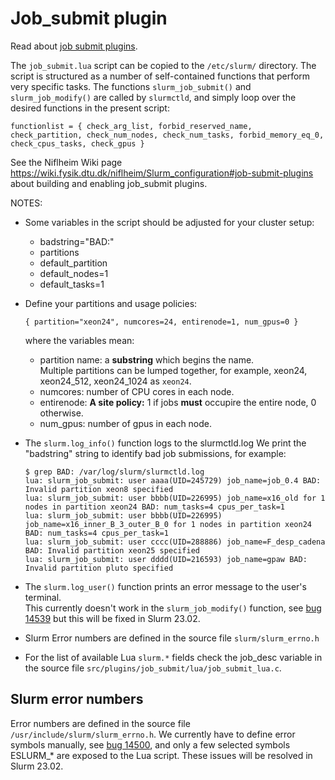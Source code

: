 Job_submit plugin
=================

Read about [job submit plugins]( https://slurm.schedmd.com/job_submit_plugins.html).

The ```job_submit.lua``` script can be copied to the ```/etc/slurm/``` directory.
The script is structured as a number of self-contained functions that perform very specific tasks.
The functions ```slurm_job_submit()``` and ```slurm_job_modify()``` are called by ```slurmctld```,
and simply loop over the desired functions in the present script:
```
functionlist = { check_arg_list, forbid_reserved_name, check_partition, check_num_nodes, check_num_tasks, forbid_memory_eq_0, check_cpus_tasks, check_gpus }
```

See the Niflheim Wiki page https://wiki.fysik.dtu.dk/niflheim/Slurm_configuration#job-submit-plugins 
about building and enabling job_submit plugins.

NOTES:

* Some variables in the script should be adjusted for your cluster setup:

  - badstring="BAD:"
  - partitions
  - default_partition
  - default_nodes=1
  - default_tasks=1

* Define your partitions and usage policies:
  ```
  { partition="xeon24", numcores=24, entirenode=1, num_gpus=0 }
  ```
  where the variables mean:

  - partition name: a **substring** which begins the name.   
    Multiple partitions can be lumped together, for example, xeon24, xeon24_512, xeon24_1024 as ```xeon24```.
  - numcores: number of CPU cores in each node.
  - entirenode: **A site policy:** 1 if jobs **must** occupire the entire node, 0 otherwise.
  - num_gpus: number of gpus in each node.


* The ```slurm.log_info()``` function logs to the slurmctld.log
  We print the "badstring" string to identify bad job submissions, for example:
  ```
  $ grep BAD: /var/log/slurm/slurmctld.log
  lua: slurm_job_submit: user aaaa(UID=245729) job_name=job_0.4 BAD: Invalid partition xeon8 specified
  lua: slurm_job_submit: user bbbb(UID=226995) job_name=x16_old for 1 nodes in partition xeon24 BAD: num_tasks=4 cpus_per_task=1
  lua: slurm_job_submit: user bbbb(UID=226995) job_name=x16_inner_B_3_outer_B_0 for 1 nodes in partition xeon24 BAD: num_tasks=4 cpus_per_task=1
  lua: slurm_job_submit: user cccc(UID=288886) job_name=F_desp_cadena BAD: Invalid partition xeon25 specified
  lua: slurm_job_submit: user dddd(UID=216593) job_name=gpaw BAD: Invalid partition pluto specified

  ```


* The ```slurm.log_user()``` function prints an error message to the user's terminal.    
  This currently doesn't work in the ```slurm_job_modify()``` function, 
  see [bug 14539](https://bugs.schedmd.com/show_bug.cgi?id=14539) but this will be fixed in Slurm 23.02.
* Slurm Error numbers are defined in the source file ```slurm/slurm_errno.h```
* For the list of available Lua ```slurm.*``` fields check the job_desc variable in the source file
  ```src/plugins/job_submit/lua/job_submit_lua.c```.

Slurm error numbers
---------------------

Error numbers are defined in the source file ```/usr/include/slurm/slurm_errno.h```.
We currently have to define error symbols manually, see [bug 14500](https://bugs.schedmd.com/show_bug.cgi?id=14500),
and only a few selected symbols ESLURM_* are exposed to the Lua script.
These issues will be resolved in Slurm 23.02.
